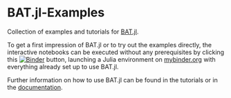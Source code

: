 # BAT.jl-Examples
Collection of examples and tutorials for [BAT.jl](https://github.com/bat/BAT.jl).

To get a first impression of BAT.jl or to try out the examples directly, the interactive notebooks can be executed without any prerequisites
by clicking this [![Binder](https://mybinder.org/badge_logo.svg)](https://mybinder.org/v2/gh/Cornelius-G/BAT.jl-Examples/master?filepath=notebooks) button,
launching a Julia environment on [mybinder.org](mybinder.org) with everything already set up to use BAT.jl.

Further information on how to use BAT.jl can be found in the tutorials or in the [documentation](https://bat.github.io/BAT.jl/dev/).
